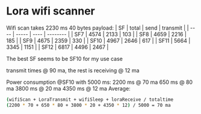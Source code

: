 # Lora wifi scanner

Wifi scan takes 2230 ms
40 bytes payload:
| SF   | total | send | transmit |
| ---- | ----- | ---- | -------- |
| SF7  | 4574  | 2133 | 103      |
| SF8  | 4659  | 2216 | 185      |
| SF9  | 4675  | 2359 | 330      |
| SF10 | 4967  | 2646 | 617      |
| SF11 | 5664  | 3345 | 1151     |
| SF12 | 6817  | 4496 | 2467     |

The best SF seems to be SF10 for my use case

transmit times @ 90 ma, the rest is receiving @ 12 ma

Power consumption @SF10 with 5000 ms:
2200 ms @ 70 ma
650  ms @ 80 ma
3800 ms @ 20 ma
4350 ms @ 12 ma
Average:

``` bash
(wifiScan + LoraTransmit + wifiSleep + loraReceive / totaltime
(2200 * 70 + 650 * 80 + 3800 * 20 + 4350 * 12) / 5000 = 70 ma
```
